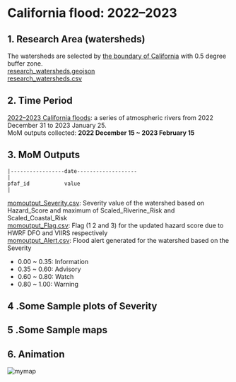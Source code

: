# California flood: 2022–2023
## 1. Research Area (watersheds)
The watersheds are selected by [the boundary of California](California_boundary.geojson) with 0.5 degree buffer zone.  
[research_watersheds.geojson](research_watersheds.geojson)  
[research_watersheds.csv](research_watersheds.csv)
## 2. Time Period 
[2022–2023 California floods](https://en.wikipedia.org/wiki/2022%E2%80%932023_California_floods):  a series of atmospheric rivers from 2022 December 31 to 2023 January 25.  
MoM outputs collected: **2022 December 15 ~ 2023 February 15**
## 3. MoM Outputs

```
|-----------------date-------------------
|
pfaf_id           value
|
```
[momoutput_Severity.csv](momoutput_Severity.csv): Severity value of the watershed based on Hazard_Score and maximum of Scaled_Riverine_Risk and Scaled_Coastal_Risk    
[momoutput_Flag.csv](momoutput_Flag.csv): Flag (1 2 and 3) for the updated hazard score due to HWRF DFO and VIIRS respectively   
[momoutput_Alert.csv](momoutput_Alert.csv): Flood alert generated for the watershed based on the Severity 
* 0.00 ~ 0.35: Information
* 0.35 ~ 0.60: Advisory
* 0.60 ~ 0.80: Watch
* 0.80 ~ 1.00: Warning 
## 4 .Some Sample plots of Severity
## 5 .Some Sample maps
## 6. Animation
![mymap](https://user-images.githubusercontent.com/6643873/227825364-29da9d36-41ba-40f1-953b-cf2aa3866663.gif)




